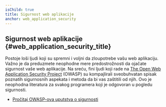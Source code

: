 ```yaml
---
isChild: true
title: Sigurnost web aplikacije
anchor: web_application_security
---
```


## Sigurnost web aplikacije {#web_application_security_title}

Postoje loši ljudi koji su spremni i voljni da zloupotrebe vašu web aplikaciju. Važno je da preduzmete neophodne mere
predostrožnosti da ojačate sigurnost vaše web aplikacije. Na sreću, fini ljudi koji rade na [The Open Web Application
Security Project][1] (OWASP) su kompajlirali sveobuhvatan spisak poznatih sigurnosnih aspekata i metoda da bi vas
zaštitili od njih. Ovo je neophodna literatura za svakog programera koji je odgovoran u pogledu sigurnosti.

* [Pročitaj OWASP-ova uputstva o sigurnosti][2]

[1]: https://www.owasp.org/
[2]: https://www.owasp.org/index.php/Guide_Table_of_Contents
